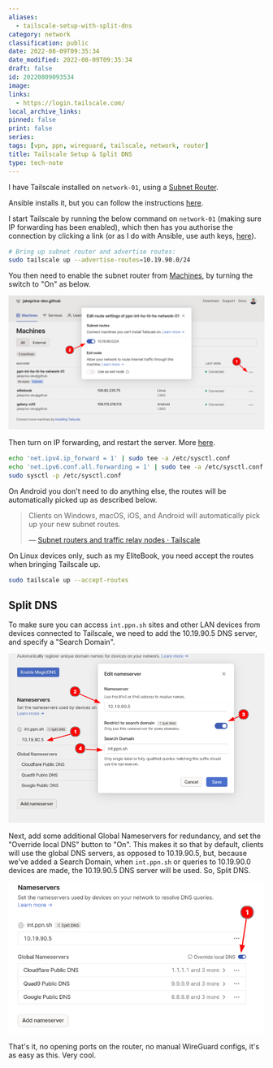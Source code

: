 ```yaml
---
aliases:
  - tailscale-setup-with-split-dns
category: network
classification: public
date: 2022-08-09T09:35:34
date_modified: 2022-08-09T09:35:34
draft: false
id: 20220809093534
image: 
links:
  - https://login.tailscale.com/
local_archive_links: 
pinned: false
print: false
series: 
tags: [vpn, ppn, wireguard, tailscale, network, router]
title: Tailscale Setup & Split DNS
type: tech-note
---
```


I have Tailscale installed on `network-01`, using a [Subnet Router](https://tailscale.com/kb/1019/subnets/). 

Ansible installs it, but you can follow the instructions [here](https://tailscale.com/download).

I start Tailscale by running the below command on `network-01` (making sure IP forwarding has been enabled), which then has you authorise the connection by clicking a link (or as I do with Ansible, use auth keys, [here](https://login.tailscale.com/admin/settings/keys)).

```sh
# Bring up subnet router and advertise routes:
sudo tailscale up --advertise-routes=10.19.90.0/24
```

You then need to enable the subnet router from [Machines](https://login.tailscale.com/admin/machines), by turning the switch to "On" as below.

![](attachments/20220809093534_1.png)

Then turn on IP forwarding, and restart the server. More [here](https://tailscale.com/kb/1019/subnets/#enable-ip-forwarding).

```sh
echo 'net.ipv4.ip_forward = 1' | sudo tee -a /etc/sysctl.conf
echo 'net.ipv6.conf.all.forwarding = 1' | sudo tee -a /etc/sysctl.conf
sudo sysctl -p /etc/sysctl.conf
```

On Android you don't need to do anything else, the routes will be automatically picked up as described below.

> Clients on Windows, macOS, iOS, and Android will automatically pick up your new subnet routes.
>
> — [Subnet routers and traffic relay nodes · Tailscale](https://tailscale.com/kb/1019/subnets/#step-2-connect-to-tailscale-as-a-subnet-router)

On Linux devices only, such as my EliteBook, you need accept the routes when bringing Tailscale up.

```sh
sudo tailscale up --accept-routes
```

## Split DNS

To make sure you can access `int.ppn.sh` sites and other LAN devices from devices connected to Tailscale, we need to add the 10.19.90.5 DNS server, and specify a "Search Domain".

![](attachments/20220809093534_2.png)

Next, add some additional Global Nameservers for redundancy, and set the "Override local DNS" button to "On". This makes it so that by default, clients will use the global DNS servers, as opposed to 10.19.90.5, but, because we've added a Search Domain, when `int.ppn.sh` or queries to 10.19.90.0 devices are made, the 10.19.90.5 DNS server will be used. So, Split DNS.

![](attachments/20220809093534_3.png)

That's it, no opening ports on the router, no manual WireGuard configs, it's as easy as this. Very cool.

